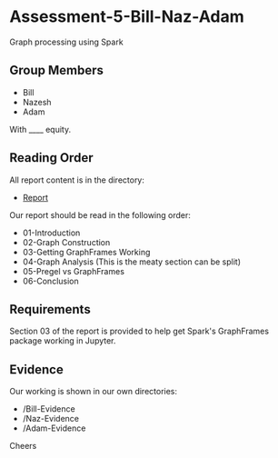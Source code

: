 # Assessment-5-Bill-Naz-Adam
Graph processing using Spark

## Group Members

* Bill
* Nazesh
* Adam

With ____ equity.

## Reading Order

All report content is in the directory:

* [Report](/Report)

Our report should be read in the following order:

* 01-Introduction
* 02-Graph Construction
* 03-Getting GraphFrames Working
* 04-Graph Analysis (This is the meaty section can be split)
* 05-Pregel vs GraphFrames
* 06-Conclusion

## Requirements

Section 03 of the report is provided to help get Spark's GraphFrames package working in Jupyter. 

## Evidence

Our working is shown in our own directories:

* /Bill-Evidence
* /Naz-Evidence
* /Adam-Evidence

Cheers
